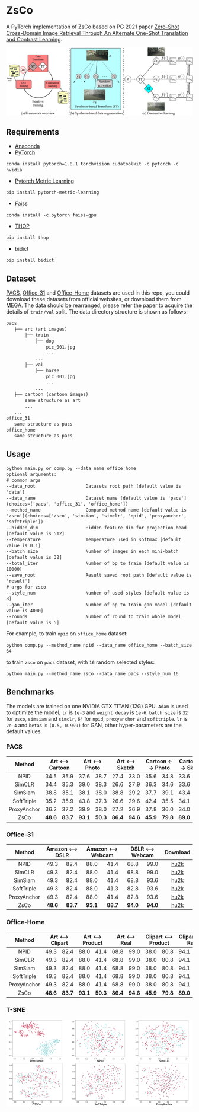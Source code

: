 # ZsCo

A PyTorch implementation of ZsCo based on PG 2021
paper [Zero-Shot Cross-Domain Image Retrieval Through An Alternate One-Shot Translation and Contrast Learning]().

![Network Architecture](result/structure.jpg)

## Requirements

- [Anaconda](https://www.anaconda.com/download/)
- [PyTorch](https://pytorch.org)

```
conda install pytorch=1.8.1 torchvision cudatoolkit -c pytorch -c nvidia
```

- [Pytorch Metric Learning](https://kevinmusgrave.github.io/pytorch-metric-learning/)

```
pip install pytorch-metric-learning
```

- [Faiss](https://faiss.ai)

```
conda install -c pytorch faiss-gpu
```

- [THOP](https://github.com/Lyken17/pytorch-OpCounter)

```
pip install thop
```

- bidict

```
pip install bidict
```

## Dataset

[PACS](https://domaingeneralization.github.io), [Office-31](https://people.eecs.berkeley.edu/~jhoffman/domainadapt) and
[Office-Home](https://www.hemanthdv.org/officeHomeDataset.html) datasets are used in this repo, you could download these
datasets from official websites, or download them from [MEGA](https://mega.nz/folder/M8RFgCzL#nLK35A45QVLCTFqqRzc3vQ).
The data should be rearranged, please refer the paper to acquire the details of `train/val` split. The data directory
structure is shown as follows:

 ```
pacs
    ├── art (art images)
        ├── train
            ├── dog
                pic_001.jpg
                ...    
            ...  
        ├── val
            ├── horse
                pic_001.jpg
                ...    
            ...  
    ├── cartoon (cartoon images)
        same structure as art
        ...   
    ...        
office_31
    same structure as pacs
office_home
    same structure as pacs
```

## Usage

```
python main.py or comp.py --data_name office_home
optional arguments:
# common args
--data_root                   Datasets root path [default value is 'data']
--data_name                   Dataset name [default value is 'pacs'](choices=['pacs', 'office_31', 'office_home'])
--method_name                 Compared method name [default value is 'zsco'](choices=['zsco', 'simsiam', 'simclr', 'npid', 'proxyanchor', 'softtriple'])
--hidden_dim                  Hidden feature dim for projection head [default value is 512]
--temperature                 Temperature used in softmax [default value is 0.1]
--batch_size                  Number of images in each mini-batch [default value is 32]
--total_iter                  Number of bp to train [default value is 10000]
--save_root                   Result saved root path [default value is 'result']
# args for zsco
--style_num                   Number of used styles [default value is 8]
--gan_iter                    Number of bp to train gan model [default value is 4000]
--rounds                      Number of round to train whole model [default value is 5]
```

For example, to train `npid` on `office_home` dataset:

```
python comp.py --method_name npid --data_name office_home --batch_size 64
```

to train `zsco` on `pacs` dataset, with `16` random selected styles:

```
python main.py --method_name zsco --data_name pacs --style_num 16
```

## Benchmarks

The models are trained on one NVIDIA GTX TITAN (12G) GPU. `Adam` is used to optimize the model, `lr` is `1e-3`
and `weight decay` is `1e-6`. `batch size` is `32` for `zsco`, `simsiam` and `simclr`, `64` for `npid`, `proxyanchor`
and `softtriple`. `lr` is `2e-4` and `betas` is `(0.5, 0.999)` for GAN, other hyper-parameters are the default values.

### PACS

<table>
<thead>
  <tr>
    <th>Method</th>
    <th colspan="2">Art &lt;--&gt; Cartoon</th>
    <th colspan="2">Art &lt;--&gt; Photo</th>
    <th colspan="2">Art &lt;--&gt; Sketch</th>
    <th colspan="2">Cartoon &lt;--&gt; Photo</th>
    <th colspan="2">Cartoon &lt;--&gt; Sketch</th>
    <th colspan="2">Photo &lt;--&gt; Sketch</th>
    <th>Download</th>
  </tr>
</thead>
<tbody>
  <tr>
    <td align="center">NPID</td>
    <td align="center">34.5</td>
    <td align="center">35.9</td>
    <td align="center">37.6</td>
    <td align="center">38.7</td>
    <td align="center">27.4</td>
    <td align="center">33.0</td>
    <td align="center">35.6</td>
    <td align="center">34.8</td>
    <td align="center">33.6</td>
    <td align="center">37.4</td>
    <td align="center">27.9</td>
    <td align="center">29.1</td>
    <td align="center"><a href="https://pan.baidu.com/s/1PWLOBKWb8gUUibXOX9OQyA">hu2k</a></td>
  </tr>
  <tr>
    <td align="center">SimCLR</td>
    <td align="center">34.4</td>
    <td align="center">35.3</td>
    <td align="center">39.0</td>
    <td align="center">38.3</td>
    <td align="center">26.6</td>
    <td align="center">27.9</td>
    <td align="center">36.3</td>
    <td align="center">34.6</td>
    <td align="center">33.6</td>
    <td align="center">38.5</td>
    <td align="center">28.4</td>
    <td align="center">33.0</td>
    <td align="center"><a href="https://pan.baidu.com/s/1PWLOBKWb8gUUibXOX9OQyA">hu2k</a></td>
  </tr>
  <tr>
    <td align="center">SimSiam</td>
    <td align="center">38.8</td>
    <td align="center">35.1</td>
    <td align="center">38.1</td>
    <td align="center">38.0</td>
    <td align="center">38.8</td>
    <td align="center">29.2</td>
    <td align="center">37.7</td>
    <td align="center">39.1</td>
    <td align="center">43.4</td>
    <td align="center">41.6</td>
    <td align="center">39.5</td>
    <td align="center">30.0</td>
    <td align="center"><a href="https://pan.baidu.com/s/1PWLOBKWb8gUUibXOX9OQyA">hu2k</a></td>
  </tr>
  <tr>
    <td align="center">SoftTriple</td>
    <td align="center">35.2</td>
    <td align="center">35.9</td>
    <td align="center">43.8</td>
    <td align="center">37.3</td>
    <td align="center">26.6</td>
    <td align="center">29.6</td>
    <td align="center">42.4</td>
    <td align="center">35.5</td>
    <td align="center">34.1</td>
    <td align="center">41.3</td>
    <td align="center">26.4</td>
    <td align="center">45.8</td>
    <td align="center"><a href="https://pan.baidu.com/s/1PWLOBKWb8gUUibXOX9OQyA">hu2k</a></td>
  </tr>
  <tr>
    <td align="center">ProxyAnchor</td>
    <td align="center">36.2</td>
    <td align="center">37.2</td>
    <td align="center">39.9</td>
    <td align="center">38.0</td>
    <td align="center">27.2</td>
    <td align="center">36.9</td>
    <td align="center">37.8</td>
    <td align="center">36.0</td>
    <td align="center">34.0</td>
    <td align="center">42.0</td>
    <td align="center">27.7</td>
    <td align="center">30.6</td>
    <td align="center"><a href="https://pan.baidu.com/s/1PWLOBKWb8gUUibXOX9OQyA">hu2k</a></td>
  </tr>
  <tr>
    <td align="center">ZsCo</td>
    <td align="center"><b>48.6</b></td>
    <td align="center"><b>83.7</b></td>
    <td align="center"><b>93.1</b></td>
    <td align="center"><b>50.3</b></td>
    <td align="center"><b>86.4</b></td>
    <td align="center"><b>94.6</b></td>
    <td align="center"><b>45.9</b></td>
    <td align="center"><b>79.8</b></td>
    <td align="center"><b>89.0</b></td>
    <td align="center"><b>66.1</b></td>
    <td align="center"><b>88.7</b></td>
    <td align="center"><b>94.0</b></td>
    <td align="center"><a href="https://pan.baidu.com/s/1PWLOBKWb8gUUibXOX9OQyA">hu2k</a></td>
  </tr>
</tbody>
</table>

### Office-31

<table>
<thead>
  <tr>
    <th>Method</th>
    <th colspan="2">Amazon &lt;--&gt; DSLR</th>
    <th colspan="2">Amazon &lt;--&gt; Webcam</th>
    <th colspan="2">DSLR &lt;--&gt; Webcam</th>
    <th>Download</th>
  </tr>
</thead>
<tbody>
  <tr>
    <td align="center">NPID</td>
    <td align="center">49.3</td>
    <td align="center">82.4</td>
    <td align="center">88.0</td>
    <td align="center">41.4</td>
    <td align="center">68.8</td>
    <td align="center">99.0</td>
    <td align="center"><a href="https://pan.baidu.com/s/1PWLOBKWb8gUUibXOX9OQyA">hu2k</a></td>
  </tr>
  <tr>
    <td align="center">SimCLR</td>
    <td align="center">49.3</td>
    <td align="center">82.4</td>
    <td align="center">88.0</td>
    <td align="center">41.4</td>
    <td align="center">68.8</td>
    <td align="center">99.0</td>
    <td align="center"><a href="https://pan.baidu.com/s/1PWLOBKWb8gUUibXOX9OQyA">hu2k</a></td>
  </tr>
  <tr>
    <td align="center">SimSiam</td>
    <td align="center">49.3</td>
    <td align="center">82.4</td>
    <td align="center">88.0</td>
    <td align="center">41.4</td>
    <td align="center">68.8</td>
    <td align="center">93.6</td>
    <td align="center"><a href="https://pan.baidu.com/s/1PWLOBKWb8gUUibXOX9OQyA">hu2k</a></td>
  </tr>
  <tr>
    <td align="center">SoftTriple</td>
    <td align="center">49.3</td>
    <td align="center">82.4</td>
    <td align="center">88.0</td>
    <td align="center">41.3</td>
    <td align="center">82.8</td>
    <td align="center">93.6</td>
    <td align="center"><a href="https://pan.baidu.com/s/1PWLOBKWb8gUUibXOX9OQyA">hu2k</a></td>
  </tr>
  <tr>
    <td align="center">ProxyAnchor</td>
    <td align="center">49.3</td>
    <td align="center">82.4</td>
    <td align="center">88.0</td>
    <td align="center">41.4</td>
    <td align="center">82.8</td>
    <td align="center">93.6</td>
    <td align="center"><a href="https://pan.baidu.com/s/1PWLOBKWb8gUUibXOX9OQyA">hu2k</a></td>
  </tr>
  <tr>
    <td align="center">ZsCo</td>
    <td align="center"><b>48.6</b></td>
    <td align="center"><b>83.7</b></td>
    <td align="center"><b>93.1</b></td>
    <td align="center"><b>88.7</b></td>
    <td align="center"><b>94.0</b></td>
    <td align="center"><b>94.0</b></td>
    <td align="center"><a href="https://pan.baidu.com/s/1PWLOBKWb8gUUibXOX9OQyA">hu2k</a></td>
  </tr>
</tbody>
</table>

### Office-Home

<table>
<thead>
  <tr>
    <th>Method</th>
    <th colspan="2">Art &lt;--&gt; Clipart</th>
    <th colspan="2">Art &lt;--&gt; Product</th>
    <th colspan="2">Art &lt;--&gt; Real</th>
    <th colspan="2">Clipart &lt;--&gt; Product</th>
    <th colspan="2">Clipart &lt;--&gt; Real</th>
    <th colspan="2">Product &lt;--&gt; Real</th>
    <th>Download</th>
  </tr>
</thead>
<tbody>
  <tr>
    <td align="center">NPID</td>
    <td align="center">49.3</td>
    <td align="center">82.4</td>
    <td align="center">88.0</td>
    <td align="center">41.4</td>
    <td align="center">68.8</td>
    <td align="center">99.0</td>
    <td align="center">38.0</td>
    <td align="center">80.8</td>
    <td align="center">94.1</td>
    <td align="center">41.3</td>
    <td align="center">82.8</td>
    <td align="center">93.6</td>
    <td align="center"><a href="https://pan.baidu.com/s/1PWLOBKWb8gUUibXOX9OQyA">hu2k</a></td>
  </tr>
  <tr>
    <td align="center">SimCLR</td>
    <td align="center">49.3</td>
    <td align="center">82.4</td>
    <td align="center">88.0</td>
    <td align="center">41.4</td>
    <td align="center">68.8</td>
    <td align="center">99.0</td>
    <td align="center">38.0</td>
    <td align="center">80.8</td>
    <td align="center">94.1</td>
    <td align="center">41.3</td>
    <td align="center">82.8</td>
    <td align="center">93.6</td>
    <td align="center"><a href="https://pan.baidu.com/s/1PWLOBKWb8gUUibXOX9OQyA">hu2k</a></td>
  </tr>
  <tr>
    <td align="center">SimSiam</td>
    <td align="center">49.3</td>
    <td align="center">82.4</td>
    <td align="center">88.0</td>
    <td align="center">41.4</td>
    <td align="center">68.8</td>
    <td align="center">99.0</td>
    <td align="center">38.0</td>
    <td align="center">80.8</td>
    <td align="center">94.1</td>
    <td align="center">41.3</td>
    <td align="center">82.8</td>
    <td align="center">93.6</td>
    <td align="center"><a href="https://pan.baidu.com/s/1PWLOBKWb8gUUibXOX9OQyA">hu2k</a></td>
  </tr>
  <tr>
    <td align="center">SoftTriple</td>
    <td align="center">49.3</td>
    <td align="center">82.4</td>
    <td align="center">88.0</td>
    <td align="center">41.4</td>
    <td align="center">68.8</td>
    <td align="center">99.0</td>
    <td align="center">38.0</td>
    <td align="center">80.8</td>
    <td align="center">94.1</td>
    <td align="center">41.3</td>
    <td align="center">82.8</td>
    <td align="center">93.6</td>
    <td align="center"><a href="https://pan.baidu.com/s/1PWLOBKWb8gUUibXOX9OQyA">hu2k</a></td>
  </tr>
  <tr>
    <td align="center">ProxyAnchor</td>
    <td align="center">49.3</td>
    <td align="center">82.4</td>
    <td align="center">88.0</td>
    <td align="center">41.4</td>
    <td align="center">68.8</td>
    <td align="center">99.0</td>
    <td align="center">38.0</td>
    <td align="center">80.8</td>
    <td align="center">94.1</td>
    <td align="center">41.3</td>
    <td align="center">82.8</td>
    <td align="center">93.6</td>
    <td align="center"><a href="https://pan.baidu.com/s/1PWLOBKWb8gUUibXOX9OQyA">hu2k</a></td>
  </tr>
  <tr>
    <td align="center">ZsCo</td>
    <td align="center"><b>48.6</b></td>
    <td align="center"><b>83.7</b></td>
    <td align="center"><b>93.1</b></td>
    <td align="center"><b>50.3</b></td>
    <td align="center"><b>86.4</b></td>
    <td align="center"><b>94.6</b></td>
    <td align="center"><b>45.9</b></td>
    <td align="center"><b>79.8</b></td>
    <td align="center"><b>89.0</b></td>
    <td align="center"><b>66.1</b></td>
    <td align="center"><b>88.7</b></td>
    <td align="center"><b>94.0</b></td>
    <td align="center"><a href="https://pan.baidu.com/s/1PWLOBKWb8gUUibXOX9OQyA">hu2k</a></td>
  </tr>
</tbody>
</table>

### T-SNE

![tsne](result/tsne.png)
